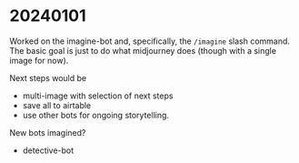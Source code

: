 # 20240101

Worked on the imagine-bot and, specifically, the `/imagine` slash command. The basic goal is just to do what midjourney does (though with a single image for now).

Next steps would be
- multi-image with selection of next steps
- save all to airtable
- use other bots for ongoing storytelling.

New bots imagined?

- detective-bot
